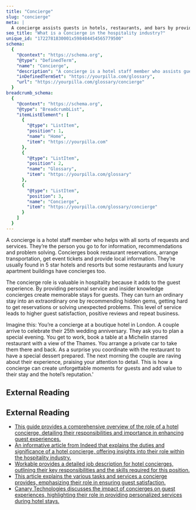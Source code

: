 ```yaml
---
title: "Concierge"
slug: "concierge"
meta: |
  A concierge assists guests in hotels, restaurants, and bars by providing local information, booking services, and fulfilling special requests to enhance their experience.
seo_title: "What is a Concierge in the hospitality industry?"
unique_id: "1722781830001x598484454565779500"
schema:
  {
    "@context": "https://schema.org",
    "@type": "DefinedTerm",
    "name": "Concierge",
    "description": "A concierge is a hotel staff member who assists guests by providing personalised service, information, and problem solving to enhance their stay.",
    "inDefinedTermSet": "https://yourpilla.com/glossary",
    "url": "https://yourpilla.com/glossary/concierge"
  }
breadcrumb_schema:
  {
    "@context": "https://schema.org",
    "@type": "BreadcrumbList",
    "itemListElement": [
      {
        "@type": "ListItem",
        "position": 1,
        "name": "Home",
        "item": "https://yourpilla.com"
      },
      {
        "@type": "ListItem",
        "position": 2,
        "name": "Glossary",
        "item": "https://yourpilla.com/glossary"
      },
      {
        "@type": "ListItem",
        "position": 3,
        "name": "Concierge",
        "item": "https://yourpilla.com/glossary/concierge"
      }
    ]
  }
---
```


A concierge is a hotel staff member who helps with all sorts of requests and services. They’re the person you go to for information, recommendations and problem solving. Concierges book restaurant reservations, arrange transportation, get event tickets and provide local information. They’re usually found in 5 star hotels and resorts but some restaurants and luxury apartment buildings have concierges too.

The concierge role is valuable in hospitality because it adds to the guest experience. By providing personal service and insider knowledge concierges create memorable stays for guests. They can turn an ordinary stay into an extraordinary one by recommending hidden gems, getting hard to get reservations or solving unexpected problems. This level of service leads to higher guest satisfaction, positive reviews and repeat business.

Imagine this: You’re a concierge at a boutique hotel in London. A couple arrive to celebrate their 25th wedding anniversary. They ask you to plan a special evening. You get to work, book a table at a Michelin starred restaurant with a view of the Thames. You arrange a private car to take them there and back. As a surprise you coordinate with the restaurant to have a special dessert prepared. The next morning the couple are raving about their experience, praising your attention to detail. This is how a concierge can create unforgettable moments for guests and add value to their stay and the hotel’s reputation.'

## External Reading



## External Reading

*   [This guide provides a comprehensive overview of the role of a hotel concierge, detailing their responsibilities and importance in enhancing guest experiences.](https://www.hotelcontractbeds.co.uk/blog/what-is-a-hotel-concierge)
*   [An informative article from Indeed that explains the duties and significance of a hotel concierge, offering insights into their role within the hospitality industry.](https://in.indeed.com/career-advice/finding-a-job/hotel-concierge)
*   [Workable provides a detailed job description for hotel concierges, outlining their key responsibilities and the skills required for this position.](https://resources.workable.com/hotel-concierge-job-description)
*   [This article explains the various tasks and services a concierge provides, emphasizing their role in ensuring guest satisfaction.](https://www.webstaurantstore.com/blog/3810/what-is-a-concierge.html?srsltid=AfmBOopAyLa0bfken-1XfqwChfH4TcoyaQKlqJ3UGjV5CAO-rSEMai6y)
*   [Canary Technologies discusses the impact of concierges on guest experiences, highlighting their role in providing personalized services during hotel stays.](https://www.canarytechnologies.com/post/hotel-concierge)